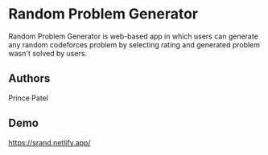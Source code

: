 
# Random Problem Generator

Random Problem Generator is web-based app in which users can generate any random codeforces problem by selecting rating and generated problem wasn't solved by users.



## Authors

Prince Patel




## Demo
https://srand.netlify.app/

